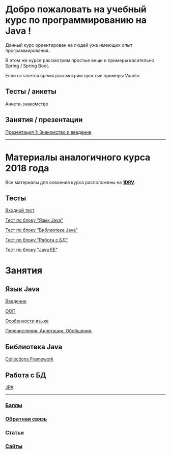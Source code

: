 # Добро пожаловать на учебный курс по программированию на Java !

Данный курс ориентирован на людей уже имеющих опыт программирования.

В этом же курсе рассмотрим простые вещи и примеры касательно Spring / Spring Boot.

Если останется время рассмотрим простые примеры Vaadin.

## Тесты / анкеты

[Анкета-знакомство](https://docs.google.com/forms/d/1UTr07y5TyoAsOWu3g4Yuvqsjs7-XmTBOBRh6S_ItVio/edit)

## Занятия / презентации

[Презентация 1: Знакомство и введение](https://drive.google.com/open?id=1jvcZdpf91DYPdoyQtFTUv3f3jmcvWbnd)

---------------------------

# Материалы аналогичного курса 2018 года

Все материалы для освоения курса расположены на [**1DRV**](https://1drv.ms/f/s!AnKjPGSwJeaXtFsQTnqF2g6SFj25).

## Тесты

[Входной тест](https://docs.google.com/forms/d/e/1FAIpQLScK8O8lyrwiyWguq_cQXSJXssmiOE1jZ7ULU1ZzKaEmueGKcw/viewform)

[Тест по блоку "Язык Java"](https://docs.google.com/forms/d/e/1FAIpQLSfaFRhIan2_5epQG2yGxQAXy7IlJycsmNP2JMd-h4LcWwkEBA/viewform)

[Тест по блоку "Библиотека Java"](https://docs.google.com/forms/d/e/1FAIpQLSf8_3Qsn9z5ONaqrhSRVenN_-MsPimPyKmNgNVCvuCpYSdlDg/viewform)

[Тест по блоку "Работа с БД"](https://docs.google.com/forms/d/e/1FAIpQLSdYDCVt4eGYgLMRJmySqs4B8bEYA5wD2DCdGXCT1YroumfH0g/viewform)

[Тест по блоку "Java EE"](https://docs.google.com/forms/d/e/1FAIpQLSc1h1YEdRtFb_8GBC5GQkdSH3RMZgxTOk1MKJCP0Pfs8Qc8Uw/viewform)

# Занятия

## Язык Java

[Введение](https://www.youtube.com/watch?v=YVRMRZZD3Hg)

[ООП](https://www.youtube.com/watch?v=2fz9CCVJlsk)

[Особенности языка](https://www.youtube.com/watch?v=ePeoHgDjVZE)

[Перечисления. Аннотации. Обобщения.](https://www.youtube.com/watch?v=mciN7ana6eY)

## Библиотека Java

[Collections Framework](https://youtu.be/tfRxCeYWc-g)

## Работа с БД

[JPA](https://youtu.be/hzyJmJx14MU)

---------------------------

### [Баллы](https://docs.google.com/spreadsheets/d/1L6mPsBtCBjMALAK_fewlrGtnhtj4XClf-fpe1FamiIE/edit?usp=sharing)

### [Обратная связь](https://docs.google.com/forms/d/1gQ_rOuFfYJ7AvUGBEnEJUVn7Ciue_k1AWtlW7e7fqQY/edit)

### [Статьи](https://kravtsov-viktor.github.io/articles)

### [Сайты](https://kravtsov-viktor.github.io/sites)
